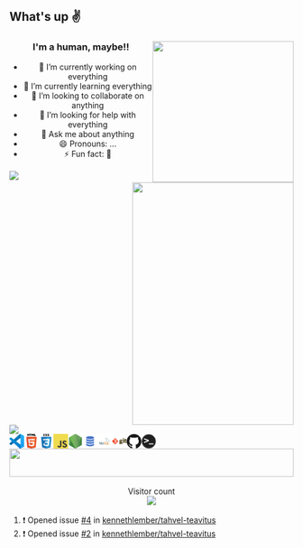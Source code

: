  ## What's up ✌
  <a align="center">


  ###  I'm a human, maybe!! <img align="right" src="https://media.giphy.com/media/du3J3cXyzhj75IOgvA/giphy.gif" width="250" height="250" />
  - 🔭 I’m currently working on everything  
  - 🌱 I’m currently learning everything
  - 👯 I’m looking to collaborate on anything
  - 🤔 I’m looking for help with everything 
  - 💬 Ask me about anything
  - 😄 Pronouns: ...
  - ⚡ Fun fact: 🍎
  </a>







 
</a>
<a href="https://github.com/JustKevinR/github-readme-stats">
  <img align="right" width="286" height="430" src="https://github-readme-stats.vercel.app/api/top-langs/?username=JustKevinR&langs_count=8&theme=radical" />
 
</a>

<a href="https://github.com/JustKevinR/portfolio">

  <img align="left" width="500" src="https://github-readme-stats.vercel.app/api/pin/?username=JustKevinR&repo=portfolio&theme=radical" />
  
</a>


<a align="left">
 
  <img align="center"  width="500" src="https://github-readme-stats.vercel.app/api?username=JustKevinR&show_icons=true&theme=radical"/>
  
</a>



<br></br>
<br></br>



<img align="left" alt="Visual Studio Code" width="26px" src="https://raw.githubusercontent.com/github/explore/80688e429a7d4ef2fca1e82350fe8e3517d3494d/topics/visual-studio-code/visual-studio-code.png" />
<img align="left" alt="HTML5" width="26px" src="https://raw.githubusercontent.com/github/explore/80688e429a7d4ef2fca1e82350fe8e3517d3494d/topics/html/html.png" />
<img align="left" alt="CSS3" width="26px" src="https://raw.githubusercontent.com/github/explore/80688e429a7d4ef2fca1e82350fe8e3517d3494d/topics/css/css.png" />
<img align="left" alt="JavaScript" width="26px" src="https://raw.githubusercontent.com/github/explore/80688e429a7d4ef2fca1e82350fe8e3517d3494d/topics/javascript/javascript.png" />
<img align="left" alt="Node.js" width="26px" src="https://raw.githubusercontent.com/github/explore/80688e429a7d4ef2fca1e82350fe8e3517d3494d/topics/nodejs/nodejs.png" />
<img align="left" alt="SQL" width="26px" src="https://raw.githubusercontent.com/github/explore/80688e429a7d4ef2fca1e82350fe8e3517d3494d/topics/sql/sql.png" />
<img align="left" alt="MySQL" width="26px" src="https://raw.githubusercontent.com/github/explore/80688e429a7d4ef2fca1e82350fe8e3517d3494d/topics/mysql/mysql.png" />
<img align="left" alt="Git" width="26px" src="https://raw.githubusercontent.com/github/explore/80688e429a7d4ef2fca1e82350fe8e3517d3494d/topics/git/git.png" />
<img align="left" alt="GitHub" width="26px" src="https://raw.githubusercontent.com/github/explore/78df643247d429f6cc873026c0622819ad797942/topics/github/github.png" />
<img align="left" alt="Terminal" width="26px" src="https://raw.githubusercontent.com/github/explore/80688e429a7d4ef2fca1e82350fe8e3517d3494d/topics/terminal/terminal.png" />

<br />
<br />


<p align="center"> 
  <img src="https://i.giphy.com/media/V4NSR1NG2p0KeJJyr5/giphy.webp" width="100%" height="50" />
</p>
<p align="center"> 
   Visitor count<br>
  <img src="https://profile-counter.glitch.me/JustKevinR/count.svg" />
</p>


<!--START_SECTION:activity-->
1. ❗️ Opened issue [#4](https://github.com/kennethlember/tahvel-teavitus/issues/4) in [kennethlember/tahvel-teavitus](https://github.com/kennethlember/tahvel-teavitus)
2. ❗️ Opened issue [#2](https://github.com/kennethlember/tahvel-teavitus/issues/2) in [kennethlember/tahvel-teavitus](https://github.com/kennethlember/tahvel-teavitus)
<!--END_SECTION:activity-->
